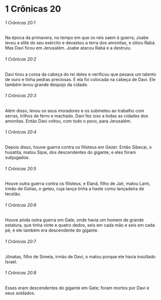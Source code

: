 # 1 Crônicas 20

###### 1 Crônicas 20:1

Na época da primavera, no tempo em que os reis saem à guerra, Joabe levou a elite do seu exército e devastou a terra dos amonitas, e sitiou Rabá. Mas Davi ficou em Jerusalém. Joabe atacou Rabá e a destruiu.

###### 1 Crônicas 20:2

Davi tirou a coroa da cabeça do rei deles e verificou que pesava um talento de ouro e tinha pedras preciosas. E ela foi colocada na cabeça de Davi. Ele também levou grande despojo da cidade.

###### 1 Crônicas 20:3

Além disso, levou os seus moradores e os submeteu ao trabalho com serras, trilhos de ferro e machado. Davi fez isso a todas as cidades dos amonitas. Então Davi voltou, com todo o povo, para Jerusalém.

###### 1 Crônicas 20:4

Depois disso, houve guerra contra os filisteus em Gezer. Então Sibecai, o husatita, matou Sipai, dos descendentes do gigante; e eles foram subjugados.

###### 1 Crônicas 20:5

Houve outra guerra contra os filisteus, e Elanã, filho de Jair, matou Lami, irmão de Golias, o geteu, cuja lança tinha a haste como lançadeira de tecelão.

###### 1 Crônicas 20:6

Houve ainda outra guerra em Gate, onde havia um homem de grande estatura, que tinha vinte e quatro dedos, seis em cada mão e seis em cada pé, e ele também era descendente do gigante.

###### 1 Crônicas 20:7

Jônatas, filho de Simeia, irmão de Davi, o matou porque ele havia insultado Israel.

###### 1 Crônicas 20:8

Esses eram descendentes do gigante em Gate; foram mortos por Davi e seus soldados.

